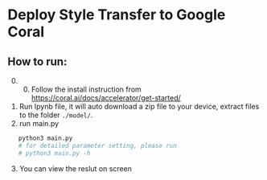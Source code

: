 # Deploy Style Transfer to Google Coral

## How to run:
0. 0. Follow the install instruction from https://coral.ai/docs/accelerator/get-started/
1. Run Ipynb file, it will auto download a zip file to your device, extract files to the folder `./model/`. 
2. run main.py
```bash
   python3 main.py
   # for detailed parameter setting, please run 
   # python3 main.py -h
```
3. You can view the reslut on screen
